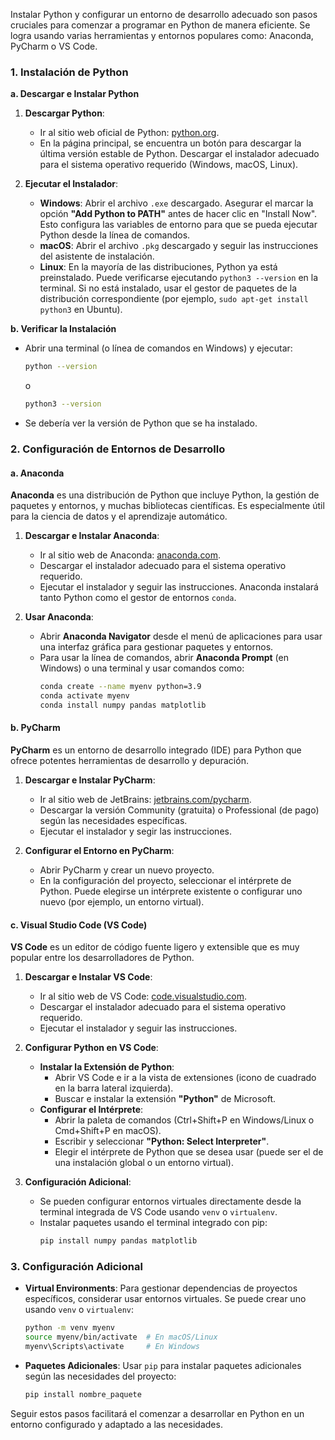 Instalar Python y configurar un entorno de desarrollo adecuado son pasos cruciales para comenzar a programar en Python de manera eficiente.
Se logra usando varias herramientas y entornos populares como: Anaconda, PyCharm o VS Code.

### **1. Instalación de Python**

**a. Descargar e Instalar Python**

1. **Descargar Python**:
   - Ir al sitio web oficial de Python: [python.org](https://www.python.org/).
   - En la página principal, se encuentra un botón para descargar la última versión estable de Python. Descargar el instalador adecuado para el sistema operativo requerido (Windows, macOS, Linux).

2. **Ejecutar el Instalador**:
   - **Windows**: Abrir el archivo `.exe` descargado. Asegurar el marcar la opción **"Add Python to PATH"** antes de hacer clic en "Install Now". Esto configura las variables de entorno para que se pueda ejecutar Python desde la línea de comandos.
   - **macOS**: Abrir el archivo `.pkg` descargado y seguir las instrucciones del asistente de instalación.
   - **Linux**: En la mayoría de las distribuciones, Python ya está preinstalado. Puede verificarse ejecutando `python3 --version` en la terminal. Si no está instalado, usar el gestor de paquetes de la distribución correspondiente (por ejemplo, `sudo apt-get install python3` en Ubuntu).

**b. Verificar la Instalación**

   - Abrir una terminal (o línea de comandos en Windows) y ejecutar:
     ```bash
     python --version
     ```
     o
     ```bash
     python3 --version
     ```
   - Se debería ver la versión de Python que se ha instalado.

### **2. Configuración de Entornos de Desarrollo**

#### **a. Anaconda**

**Anaconda** es una distribución de Python que incluye Python, la gestión de paquetes y entornos, y muchas bibliotecas científicas. Es especialmente útil para la ciencia de datos y el aprendizaje automático.

1. **Descargar e Instalar Anaconda**:
   - Ir al sitio web de Anaconda: [anaconda.com](https://www.anaconda.com/products/distribution).
   - Descargar el instalador adecuado para el sistema operativo requerido.
   - Ejecutar el instalador y seguir las instrucciones. Anaconda instalará tanto Python como el gestor de entornos `conda`.

2. **Usar Anaconda**:
   - Abrir **Anaconda Navigator** desde el menú de aplicaciones para usar una interfaz gráfica para gestionar paquetes y entornos.
   - Para usar la línea de comandos, abrir **Anaconda Prompt** (en Windows) o una terminal y usar comandos como:
     ```bash
     conda create --name myenv python=3.9
     conda activate myenv
     conda install numpy pandas matplotlib
     ```

#### **b. PyCharm**

**PyCharm** es un entorno de desarrollo integrado (IDE) para Python que ofrece potentes herramientas de desarrollo y depuración.

1. **Descargar e Instalar PyCharm**:
   - Ir al sitio web de JetBrains: [jetbrains.com/pycharm](https://www.jetbrains.com/pycharm/).
   - Descargar la versión Community (gratuita) o Professional (de pago) según las necesidades específicas.
   - Ejecutar el instalador y segir las instrucciones.

2. **Configurar el Entorno en PyCharm**:
   - Abrir PyCharm y crear un nuevo proyecto.
   - En la configuración del proyecto, seleccionar el intérprete de Python. Puede elegirse un intérprete existente o configurar uno nuevo (por ejemplo, un entorno virtual).

#### **c. Visual Studio Code (VS Code)**

**VS Code** es un editor de código fuente ligero y extensible que es muy popular entre los desarrolladores de Python.

1. **Descargar e Instalar VS Code**:
   - Ir al sitio web de VS Code: [code.visualstudio.com](https://code.visualstudio.com/).
   - Descargar el instalador adecuado para el sistema operativo requerido.
   - Ejecutar el instalador y seguir las instrucciones.

2. **Configurar Python en VS Code**:
   - **Instalar la Extensión de Python**:
     - Abrir VS Code e ir a la vista de extensiones (icono de cuadrado en la barra lateral izquierda).
     - Buscar e instalar la extensión **"Python"** de Microsoft.
   - **Configurar el Intérprete**:
     - Abrir la paleta de comandos (Ctrl+Shift+P en Windows/Linux o Cmd+Shift+P en macOS).
     - Escribir y seleccionar **"Python: Select Interpreter"**.
     - Elegir el intérprete de Python que se desea usar (puede ser el de una instalación global o un entorno virtual).

3. **Configuración Adicional**:
   - Se pueden configurar entornos virtuales directamente desde la terminal integrada de VS Code usando `venv` o `virtualenv`.
   - Instalar paquetes usando el terminal integrado con pip:
     ```bash
     pip install numpy pandas matplotlib
     ```

### **3. Configuración Adicional**

- **Virtual Environments**: Para gestionar dependencias de proyectos específicos, considerar usar entornos virtuales. Se puede crear uno usando `venv` o `virtualenv`:
  ```bash
  python -m venv myenv
  source myenv/bin/activate  # En macOS/Linux
  myenv\Scripts\activate     # En Windows
  ```
- **Paquetes Adicionales**: Usar `pip` para instalar paquetes adicionales según las necesidades del proyecto:
  ```bash
  pip install nombre_paquete
  ```

Seguir estos pasos facilitará el comenzar a desarrollar en Python en un entorno configurado y adaptado a las necesidades.

